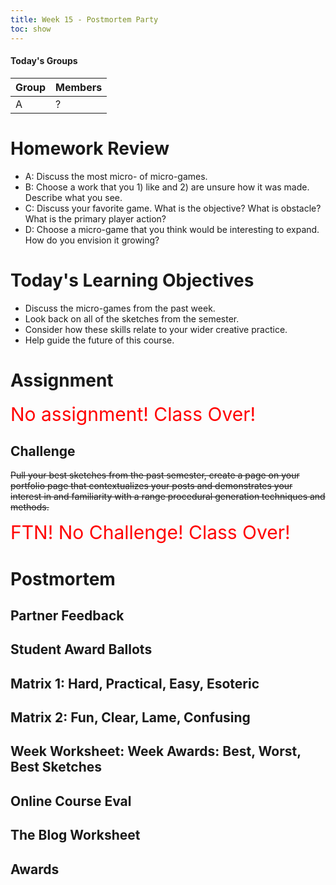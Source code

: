 ```yaml
---
title: Week 15 - Postmortem Party
toc: show
---
```



#### Today's Groups

Group 	| Members
---		| ---
A		| ?


# Homework Review
- A: Discuss the most micro- of micro-games.
- B: Choose a work that you 1) like and 2) are unsure how it was made. Describe what you see.
- C: Discuss your favorite game. What is the objective? What is obstacle? What is the primary player action?
- D: Choose a micro-game that you think would be interesting to expand. How do you envision it growing?

# Today's Learning Objectives
- Discuss the micro-games from the past week.
- Look back on all of the sketches from the semester.
- Consider how these skills relate to your wider creative practice.
- Help guide the future of this course.


# Assignment
<span style="color: red; font-size: 30px;">No assignment! Class Over!</span>

## Challenge
<strike>Pull your best sketches from the past semester, create a page on your portfolio page that contextualizes your posts and demonstrates your interest in and familiarity with a range procedural generation techniques and methods.</strike>

<span style="color: red; font-size: 30px;">FTN! No Challenge! Class Over!</span>


# Postmortem
## Partner Feedback
## Student Award Ballots
## Matrix 1: Hard, Practical, Easy, Esoteric
## Matrix 2: Fun, Clear, Lame, Confusing
## Week Worksheet: Week Awards: Best, Worst, Best Sketches
## Online Course Eval
## The Blog Worksheet
## Awards
